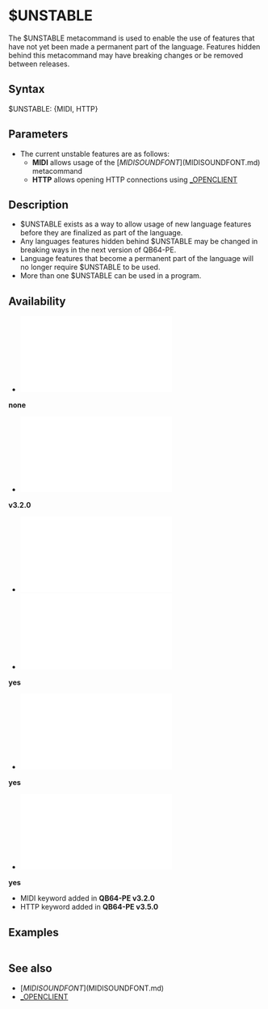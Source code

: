 # $UNSTABLE

The $UNSTABLE metacommand is used to enable the use of features that have not yet been made a permanent part of the language. Features hidden behind this metacommand may have breaking changes or be removed between releases.

  

## Syntax

$UNSTABLE: {MIDI, HTTP}
  

## Parameters

* The current unstable features are as follows:
	+ **MIDI** allows usage of the [$MIDISOUNDFONT]($MIDISOUNDFONT.md) metacommand
	+ **HTTP** allows opening HTTP connections using [_OPENCLIENT](_OPENCLIENT.md)

  

## Description

* $UNSTABLE exists as a way to allow usage of new language features before they are finalized as part of the language.
* Any languages features hidden behind $UNSTABLE may be changed in breaking ways in the next version of QB64-PE.
* Language features that become a permanent part of the language will no longer require $UNSTABLE to be used.
* More than one $UNSTABLE can be used in a program.

  

## Availability

* [![none](![none.md)](File:Qb64.png "none")

**none**
* [![v3.2.0](![v3.2.0.md)](File:Qbpe.png "v3.2.0")

**v3.2.0**
* [![Apix.png](![Apix.png.md)](File:Apix.png)
* [![yes](![yes.md)](File:Win.png "yes")

**yes**
* [![yes](![yes.md)](File:Lnx.png "yes")

**yes**
* [![yes](![yes.md)](File:Osx.png "yes")

**yes**

* MIDI keyword added in **QB64-PE v3.2.0**
* HTTP keyword added in **QB64-PE v3.5.0**

  

## Examples

``` $UNSTABLE:MIDI  ' This line is only allowed when $UNSTABLE:MIDI is used [$MIDISOUNDFONT]($MIDISOUNDFONT.md): Default  [_SNDPLAYFILE](_SNDPLAYFILE.md) "example.mid"  
```

  

## See also

* [$MIDISOUNDFONT]($MIDISOUNDFONT.md)
* [_OPENCLIENT](_OPENCLIENT.md)

  
